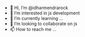 - 👋 Hi, I’m @idharmendrarock
- 👀 I’m interested in js development
- 🌱 I’m currently learning ...
- 💞️ I’m looking to collaborate on js
- 📫 How to reach me ...

<!---
idharmendrarock/idharmendrarock is a ✨ special ✨ repository because its `README.md` (this file) appears on your GitHub profile.
You can click the Preview link to take a look at your changes.
--->
